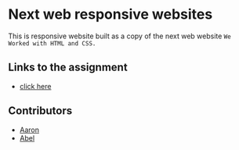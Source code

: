 # Next web responsive websites
This is responsive website built as a copy of the next web website
``We Worked with HTML and CSS.``

## Links to the assignment
- [click here](https://microverse.pathwright.com/library/fast-track-curriculum/69047/path/step/48945837/)

## Contributors
  - [Aaron](https://github.com/aaronsekisambu)
  - [Abel](https://github.com/alvp01)
